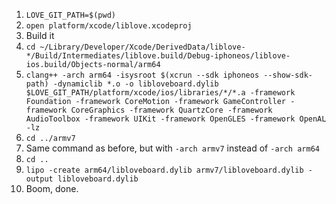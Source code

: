 1. `LOVE_GIT_PATH=$(pwd)`
2. `open platform/xcode/liblove.xcodeproj`
3. Build it
4. `cd ~/Library/Developer/Xcode/DerivedData/liblove-*/Build/Intermediates/liblove.build/Debug-iphoneos/liblove-ios.build/Objects-normal/arm64`
5. `clang++ -arch arm64 -isysroot $(xcrun --sdk iphoneos --show-sdk-path) -dynamiclib *.o -o libloveboard.dylib $LOVE_GIT_PATH/platform/xcode/ios/libraries/*/*.a -framework Foundation -framework CoreMotion -framework GameController -framework CoreGraphics -framework QuartzCore -framework AudioToolbox -framework UIKit -framework OpenGLES -framework OpenAL -lz`
6. `cd ../armv7`
7. Same command as before, but with `-arch armv7` instead of `-arch arm64`
8. `cd ..`
9. `lipo -create arm64/libloveboard.dylib armv7/libloveboard.dylib -output libloveboard.dylib`
10. Boom, done.
